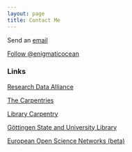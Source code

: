 ```yaml
---
layout: page
title: Contact Me
---
```

Send an <a href="mailto:bangert@sub.uni-goettingen.de">email</a> 

<a href="https://twitter.com/enigmaticocean" class="twitter-follow-button" data-show-count="false">Follow @enigmaticocean</a><script async src="//platform.twitter.com/widgets.js" charset="utf-8"></script>

### Links

<a href="https://www.rd-alliance.org/" target="_blank">Research Data Alliance</a>

<a href="https://carpentries.org/" target="_blank">The Carpentries</a>

<a href="https://librarycarpentry.org/" target="_blank">Library Carpentry</a>

<a href="https://www.sub.uni-goettingen.de/" target="_blank">Göttingen State and University Library</a>

<a href="https://subugoe.shinyapps.io/open-science-networks/" target="_blank">European Open Science Networks (beta)</a>
